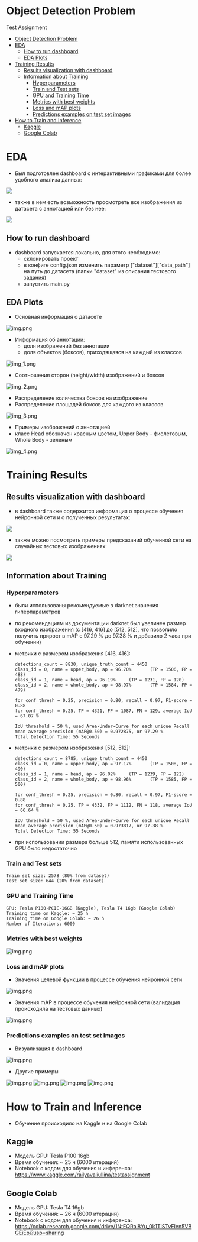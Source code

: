 # Object Detection Problem
Test Assignment

<!-- TOC -->
* [Object Detection Problem](#object-detection-problem)
* [EDA](#eda)
  * [How to run dashboard](#how-to-run-dashboard)
  * [EDA Plots](#eda-plots)
* [Training Results](#training-results)
  * [Results visualization with dashboard](#results-visualization-with-dashboard)
  * [Information about Training](#information-about-training)
    * [Hyperparameters](#hyperparameters)
    * [Train and Test sets](#train-and-test-sets)
    * [GPU and Training Time](#gpu-and-training-time)
    * [Metrics with best weights](#metrics-with-best-weights)
    * [Loss and mAP plots](#loss-and-map-plots)
    * [Predictions examples on test set images](#predictions-examples-on-test-set-images)
* [How to Train and Inference](#how-to-train-and-inference)
  * [Kaggle](#kaggle)
  * [Google Colab](#google-colab)
<!-- TOC -->

# EDA
- Был подготовлен dashboard с интерактивными графиками для более удобного анализа данных:

![](dashboard_gifs/1.gif)

- также в нем есть возможность просмотреть все изображения из датасета с аннотацией или без нее:

![](dashboard_gifs/2.gif)

## How to run dashboard
- dashboard запускается локально, для этого необходимо:
  - склонировать проект
  - в конфиге config.json изменить параметр ["dataset"]["data_path"] на путь до датасета (папки "dataset" из 
  описания тестового задания)
  - запустить main.py

## EDA Plots 

- Основная информация о датасете

![img.png](eda_plots/1.PNG)

- Информация об аннотации: 
  - доля изображений без аннотации 
  - доля объектов (боксов), приходящаяся на каждый из классов 

![img_1.png](eda_plots/2.PNG)

- Соотношения сторон (height/width) изображений и боксов

![img_2.png](eda_plots/3.PNG)

- Распределение количества боксов на изображение
- Распределение площадей боксов для каждого из классов

![img_3.png](eda_plots/4.PNG)

- Примеры изображений с аннотацией 
- класс Head обозначен красным цветом, Upper Body - фиолетовым, Whole Body - зеленым

![img_4.png](eda_plots/5.PNG)


# Training Results

## Results visualization with dashboard
- в dashboard также содержится информация о процессе обучения нейронной сети и о полученных результатах:

![](dashboard_gifs/3.gif)

- также можно посмотреть примеры предсказаний обученной сети на случайных тестовых изображениях:

![](dashboard_gifs/4.gif)

## Information about Training

### Hyperparameters
- были использованы рекомендуемые в darknet значения гиперпараметров
- по рекомендациям из документации darknet был увеличен размер входного изображения 
  (с [416, 416] до [512, 512], что позволило получить прирост в mAP с 97.29 % до 97.38 % и добавило 2 часа при обучении) 

- метрики с размером изображения [416, 416]:

      detections_count = 8830, unique_truth_count = 4450  
      class_id = 0, name = upper_body, ap = 96.70%   	 (TP = 1506, FP = 488) 
      class_id = 1, name = head, ap = 96.19%   	 (TP = 1231, FP = 120) 
      class_id = 2, name = whole_body, ap = 98.97%   	 (TP = 1584, FP = 479) 

      for conf_thresh = 0.25, precision = 0.80, recall = 0.97, F1-score = 0.88 
      for conf_thresh = 0.25, TP = 4321, FP = 1087, FN = 129, average IoU = 67.07 % 

      IoU threshold = 50 %, used Area-Under-Curve for each unique Recall 
      mean average precision (mAP@0.50) = 0.972875, or 97.29 % 
      Total Detection Time: 55 Seconds

- метрики с размером изображения [512, 512]:

      detections_count = 8785, unique_truth_count = 4450  
      class_id = 0, name = upper_body, ap = 97.17%   	 (TP = 1508, FP = 490) 
      class_id = 1, name = head, ap = 96.02%   	 (TP = 1239, FP = 122) 
      class_id = 2, name = whole_body, ap = 98.96%   	 (TP = 1585, FP = 500) 

      for conf_thresh = 0.25, precision = 0.80, recall = 0.97, F1-score = 0.88 
      for conf_thresh = 0.25, TP = 4332, FP = 1112, FN = 118, average IoU = 66.64 % 

      IoU threshold = 50 %, used Area-Under-Curve for each unique Recall 
      mean average precision (mAP@0.50) = 0.973817, or 97.38 % 
      Total Detection Time: 55 Seconds

- при использовании размера больше 512, памяти использованных GPU было недостаточно

### Train and Test sets

    Train set size: 2578 (80% from dataset)
    Test set size: 644 (20% from dataset)

### GPU and Training Time
  
    GPU: Tesla P100-PCIE-16GB (Kaggle), Tesla T4 16gb (Google Colab)
    Training time on Kaggle: ~ 25 h
    Training time on Google Colab: ~ 26 h
    Number of Iterations: 6000

[//]: # (![img.png]&#40;training_process_plots/1.PNG&#41;)

### Metrics with best weights 
![img.png](training_process_plots/2.PNG)

### Loss and mAP plots

- Значения целевой функции в процессе обучения нейронной сети

![img.png](training_process_plots/3.PNG)

- Значения mAP в процессе обучения нейронной сети (валидация происходила на тестовых данных)

![img.png](training_process_plots/4.PNG)

### Predictions examples on test set images

- Визуализация в dashboard

![img.png](training_process_plots/5.PNG)

- Другие примеры

![img.png](predictions_examples/1.jpg)
![img.png](predictions_examples/2.jpg)
![img.png](predictions_examples/3.jpg)
![img.png](predictions_examples/4.jpg)


# How to Train and Inference

- Обучение происходило на Kaggle и на Google Colab

## Kaggle

- Модель GPU: Tesla P100 16gb
- Время обучения: ~ 25 ч (6000 итераций)
- Notebook с кодом для обучения и инференса: https://www.kaggle.com/railyavaliullina/testassignment

## Google Colab
- Модель GPU: Tesla T4 16gb
- Время обучения: ~ 26 ч (6000 итераций)
- Notebook с кодом для обучения и инференса: https://colab.research.google.com/drive/1NtEQRal8Yu_0k1TlSTvFIen5VBGEiEpj?usp=sharing
